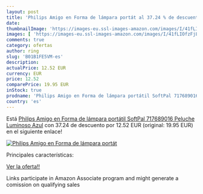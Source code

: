 ```yaml
---
layout: post
title: 'Philips Amigo en Forma de lámpara portát al 37.24 % de descuento'
date: 
thumbnailImage: 'https://images-eu.ssl-images-amazon.com/images/I/41fLIOfzFjL._SL200_.jpg'
images: [ 'https://images-eu.ssl-images-amazon.com/images/I/41fLIOfzFjL._SL200_.jpg' ]
comments: true
category: ofertas
author: ring
slug: 'B01B1FE5VM-es'
description:
actualPrice: 12.52 EUR
currency: EUR
price: 12.52
comparePrice: 19.95 EUR
inStock: true
prodname: 'Philips Amigo en Forma de lámpara portátil SoftPal 717689016 Peluche Luminoso  Azul'
country: 'es'
---
```


Está [Philips Amigo en Forma de lámpara portátil SoftPal 717689016 Peluche Luminoso  Azul](https://www.amazon.es/dp/B01B1FE5VM/?tag=tolees-21) con 37.24 de descuento por 12.52 EUR (original: 19.95 EUR) en el siguiente enlace!

[![Philips Amigo en Forma de lámpara portát](https://images-eu.ssl-images-amazon.com/images/I/41fLIOfzFjL._SL200_.jpg)](https://www.amazon.es/dp/B01B1FE5VM/?tag=tolees-21)

Principales características:


[Ver la oferta!!](https://www.amazon.es/dp/B01B1FE5VM/?tag=tolees-21)

Links participate in Amazon Associate program and might generate a comission on qualifying sales


